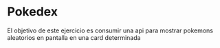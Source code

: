 # Pokedex
El objetivo de este ejercicio es consumir una api para mostrar pokemons aleatorios en pantalla en una card determinada
